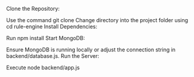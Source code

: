 Clone the Repository:

Use the command git clone <repository-url>
Change directory into the project folder using cd rule-engine
Install Dependencies:

Run npm install
Start MongoDB:

Ensure MongoDB is running locally or adjust the connection string in backend/database.js.
Run the Server:

Execute node backend/app.js
